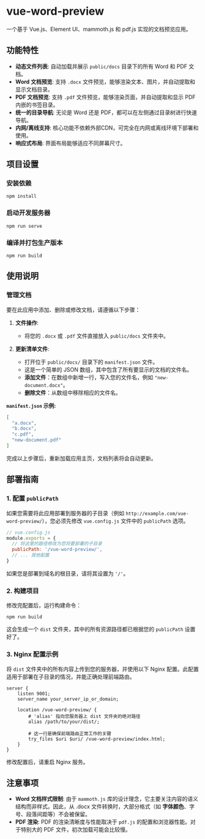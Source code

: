 # vue-word-preview

一个基于 Vue.js、Element UI、mammoth.js 和 pdf.js 实现的文档预览应用。

## 功能特性

- **动态文件列表**: 自动加载并展示 `public/docs` 目录下的所有 Word 和 PDF 文档。
- **Word 文档预览**: 支持 `.docx` 文件预览，能够渲染文本、图片，并自动提取和显示文档目录。
- **PDF 文档预览**: 支持 `.pdf` 文件预览，能够渲染页面，并自动提取和显示 PDF 内嵌的书签目录。
- **统一的目录导航**: 无论是 Word 还是 PDF，都可以在左侧通过目录树进行快速导航。
- **内网/离线支持**: 核心功能不依赖外部CDN，可完全在内网或离线环境下部署和使用。
- **响应式布局**: 界面布局能够适应不同屏幕尺寸。

## 项目设置

### 安装依赖
```
npm install
```

### 启动开发服务器
```
npm run serve
```

### 编译并打包生产版本
```
npm run build
```

## 使用说明

### 管理文档

要在此应用中添加、删除或修改文档，请遵循以下步骤：

1.  **文件操作**:
    -   将您的 `.docx` 或 `.pdf` 文件直接放入 `public/docs` 文件夹中。

2.  **更新清单文件**:
    -   打开位于 `public/docs/` 目录下的 `manifest.json` 文件。
    -   这是一个简单的 JSON 数组，其中包含了所有要显示的文档的文件名。
    -   **添加文件**：在数组中新增一行，写入您的文件名，例如 `"new-document.docx"`。
    -   **删除文件**：从数组中移除相应的文件名。

**`manifest.json` 示例:**
```json
[
  "a.docx",
  "b.docx",
  "c.pdf",
  "new-document.pdf"
]
```

完成以上步骤后，重新加载应用主页，文档列表将会自动更新。

## 部署指南

### 1. 配置 `publicPath`

如果您需要将此应用部署到服务器的子目录（例如 `http://example.com/vue-word-preview/`），您必须先修改 `vue.config.js` 文件中的 `publicPath` 选项。

```javascript
// vue.config.js
module.exports = {
  // 将这里的路径修改为您将要部署的子目录
  publicPath: '/vue-word-preview/', 
  // ... 其他配置
}
```
如果您是部署到域名的根目录，请将其设置为 `'/'`。

### 2. 构建项目
修改完配置后，运行构建命令：
```
npm run build
```
这会生成一个 `dist` 文件夹，其中的所有资源路径都已根据您的 `publicPath` 设置好了。

### 3. Nginx 配置示例

将 `dist` 文件夹中的所有内容上传到您的服务器，并使用以下 Nginx 配置。此配置适用于部署在子目录的情况，并能正确处理前端路由。

```nginx
server {
    listen 9001;
    server_name your_server_ip_or_domain;

    location /vue-word-preview/ {
        # 'alias' 指向您服务器上 dist 文件夹的绝对路径
        alias /path/to/your/dist/;
        
        # 这一行是确保前端路由正常工作的关键
        try_files $uri $uri/ /vue-word-preview/index.html;
    }
}
```
修改配置后，请重启 Nginx 服务。

## 注意事项

- **Word 文档样式限制**: 由于 `mammoth.js` 库的设计理念，它主要关注内容的语义结构而非样式。因此，从 .docx 文件转换时，大部分格式（如 **字体颜色**、字号、段落间距等）不会被保留。
- **PDF 渲染**: PDF 的渲染清晰度与性能取决于 `pdf.js` 的配置和浏览器性能。对于特别大的 PDF 文件，初次加载可能会比较慢。
